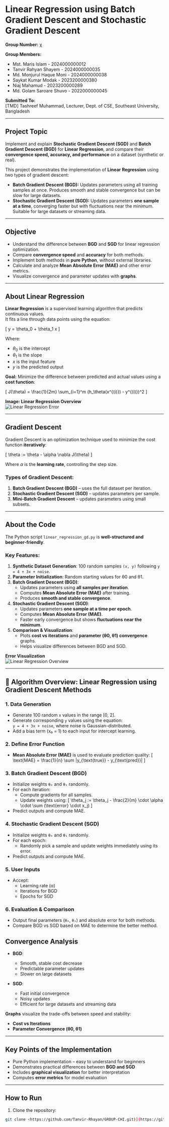 # Linear Regression using Batch Gradient Descent and Stochastic Gradient Descent

**Group Number:** χ  

**Group Members:**  
- Mst. Maris Islam - 2024000000012  
- Tanvir Rahyan Shayem - 2024000000035  
- Md. Monjurul Haque Moni - 2024000000038  
- Saykat Kumar Modak - 2023200000380  
- Niaj Mahamud - 2023200000289  
- Md. Golam Saroare Shuvo - 2022000000045  

**Submitted To:**  
[TMD] Tashreef Muhammad, Lecturer, Dept. of CSE, Southeast University, Bangladesh  

---

## Project Topic

Implement and explain **Stochastic Gradient Descent (SGD)** and **Batch Gradient Descent (BGD)** for **Linear Regression**, and compare their **convergence speed, accuracy, and performance** on a dataset (synthetic or real).  

This project demonstrates the implementation of **Linear Regression** using two types of gradient descent:

- **Batch Gradient Descent (BGD):** Updates parameters using all training samples at once. Produces smooth and stable convergence but can be slow for large datasets.  
- **Stochastic Gradient Descent (SGD):** Updates parameters **one sample at a time**, converging faster but with fluctuations near the minimum. Suitable for large datasets or streaming data.

---

## Objective

- Understand the difference between **BGD** and **SGD** for linear regression optimization.  
- Compare **convergence speed** and **accuracy** for both methods.  
- Implement both methods in **pure Python**, without external libraries.  
- Calculate and analyze **Mean Absolute Error (MAE)** and other error metrics.  
- Visualize convergence and parameter updates with **graphs**.

---

## About Linear Regression

**Linear Regression** is a supervised learning algorithm that predicts continuous values.  
It fits a line through data points using the equation:

\[
y = \theta_0 + \theta_1 x
\]

Where:  
- $\theta_0$ is the intercept  
- $\theta_1$ is the slope  
- $x$ is the input feature  
- $y$ is the predicted output  

**Goal:** Minimize the difference between predicted and actual values using a **cost function**:

\[
J(\theta) = \frac{1}{2m} \sum_{i=1}^m (h_\theta(x^{(i)}) - y^{(i)})^2
\]

**Image: Linear Regression Overview**  
![Linear Regression Error](linear%20regression-error.jpg)

---

## Gradient Descent

Gradient Descent is an optimization technique used to minimize the cost function **iteratively**:

\[
\theta := \theta - \alpha \nabla J(\theta)
\]

Where $\alpha$ is the **learning rate**, controlling the step size.  

### Types of Gradient Descent:

1. **Batch Gradient Descent (BGD)** – uses the full dataset per iteration.  
2. **Stochastic Gradient Descent (SGD)** – updates parameters per sample.  
3. **Mini-Batch Gradient Descent** – updates parameters using small subsets.

---

## About the Code

The Python script `linear_regression_gd.py` is **well-structured and beginner-friendly**.  

### Key Features:

1. **Synthetic Dataset Generation**: 100 random samples `(x, y)` following `y = 4 + 3x + noise`.  
2. **Parameter Initialization**: Random starting values for θ0 and θ1.  
3. **Batch Gradient Descent (BGD)**:  
   - Updates parameters using **all samples per iteration**.  
   - Computes **Mean Absolute Error (MAE)** after training.  
   - Produces **smooth and stable convergence**.  
4. **Stochastic Gradient Descent (SGD)**:  
   - Updates parameters **one sample at a time per epoch**.  
   - Computes **Mean Absolute Error (MAE)**.  
   - Faster early convergence but shows **fluctuations near the minimum**.  
5. **Comparison & Visualization**:  
   - Plots **cost vs iterations** and **parameter (θ0, θ1) convergence** graphs.  
   - Helps visualize differences between BGD and SGD.  

**Error Visualization**  
![Linear Regression Overview](2.webp)



---

## 🔁 Algorithm Overview: Linear Regression using Gradient Descent Methods

### 1. **Data Generation**
- Generate 100 random `x` values in the range [0, 2].
- Generate corresponding `y` values using the equation:  
  `y = 4 + 3x + noise`, where noise is Gaussian-distributed.
- Add a bias term (x₀ = 1) to each input for intercept learning.

### 2. **Define Error Function**
- **Mean Absolute Error (MAE)** is used to evaluate prediction quality:
  \[
  \text{MAE} = \frac{1}{n} \sum |y_{\text{true}} - y_{\text{pred}}|
  \]

### 3. **Batch Gradient Descent (BGD)**
- Initialize weights `θ₀` and `θ₁` randomly.
- For each iteration:
  - Compute gradients for all samples.
  - Update weights using:
    \[
    \theta_j := \theta_j - \frac{2}{m} \cdot \alpha \cdot \sum (\text{error} \cdot x_j)
    \]
- Predict outputs and compute MAE.

### 4. **Stochastic Gradient Descent (SGD)**
- Initialize weights `θ₀` and `θ₁` randomly.
- For each epoch:
  - Randomly pick a sample and update weights immediately using its error.
- Predict outputs and compute MAE.

### 5. **User Inputs**
- Accept:
  - Learning rate (α)
  - Iterations for BGD
  - Epochs for SGD

### 6. **Evaluation & Comparison**
- Output final parameters (`θ₀`, `θ₁`) and absolute error for both methods.
- Compare BGD vs SGD based on MAE to determine the better method.



## Convergence Analysis

- **BGD**:  
  - Smooth, stable cost decrease  
  - Predictable parameter updates  
  - Slower on large datasets

- **SGD**:  
  - Fast initial convergence  
  - Noisy updates  
  - Efficient for large datasets and streaming data

**Graphs** visualize the trade-offs between speed and stability:  

- **Cost vs Iterations**  
- **Parameter Convergence (θ0, θ1)**  

---

## Key Points of the Implementation

- Pure Python implementation – easy to understand for beginners  
- Demonstrates practical differences between **BGD and SGD**  
- Includes **graphical visualization** for better interpretation  
- Computes **error metrics** for model evaluation  

---

## How to Run

1. Clone the repository:  
```bash
git clone <https://github.com/Tanvir-Rhayan/GROUP-CHI.git)](https://github.com/Tanvir-Rhayan/GROUP-CHI.git>

